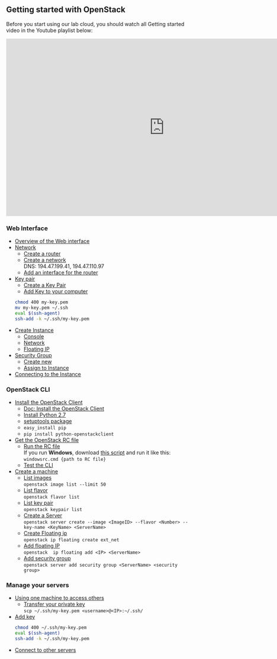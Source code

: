 ## Getting started with OpenStack
Before you start using our lab cloud, you should watch all Getting started video in the Youtube playlist below:
<iframe width="853" height="480" src="https://www.youtube.com/embed/videoseries?list=PLSWJPPj5sKmpd1_CvWzGsB8p6VdGFSEv1" frameborder="0" allowfullscreen></iframe>

### Web Interface
* [Overview of the Web interface](https://www.youtube.com/watch?list=PLSWJPPj5sKmpd1_CvWzGsB8p6VdGFSEv1&v=gTN6iSopAvo)
* [Network](https://www.youtube.com/watch?list=PLSWJPPj5sKmpd1_CvWzGsB8p6VdGFSEv1&v=ELQKjXU4Qh0)
  * [Create a router](https://www.youtube.com/watch?list=PLSWJPPj5sKmpd1_CvWzGsB8p6VdGFSEv1&v=ELQKjXU4Qh0?t=1m15s)
  * [Create a network](https://www.youtube.com/watch?list=PLSWJPPj5sKmpd1_CvWzGsB8p6VdGFSEv1&v=ELQKjXU4Qh0?t=3m) <br />
    DNS: 194.47.199.41, 194.47.110.97
  * [Add an interface for the router](https://www.youtube.com/watch?list=PLSWJPPj5sKmpd1_CvWzGsB8p6VdGFSEv1&v=ELQKjXU4Qh0?t=6m10s)
* [Key pair](https://www.youtube.com/watch?list=PLSWJPPj5sKmpd1_CvWzGsB8p6VdGFSEv1&v=QWmx1K9duHk)
  * [Create a Key Pair](https://www.youtube.com/watch?list=PLSWJPPj5sKmpd1_CvWzGsB8p6VdGFSEv1&v=QWmx1K9duHk?t=32s)
  * [Add Key to your computer](https://www.youtube.com/watch?list=PLSWJPPj5sKmpd1_CvWzGsB8p6VdGFSEv1&v=QWmx1K9duHk?t=59s)
  ```bash
  chmod 400 my-key.pem
  mv my-key.pem ~/.ssh
  eval $(ssh-agent)
  ssh-add -k ~/.ssh/my-key.pem
    ```
* [Create Instance](https://www.youtube.com/watch?list=PLSWJPPj5sKmpd1_CvWzGsB8p6VdGFSEv1&v=gKl_QqffRbQ?t=4s)
  * [Console](https://www.youtube.com/watch?list=PLSWJPPj5sKmpd1_CvWzGsB8p6VdGFSEv1&v=gKl_QqffRbQ?t=3m30s)
  * [Network](https://www.youtube.com/watch?list=PLSWJPPj5sKmpd1_CvWzGsB8p6VdGFSEv1&v=gKl_QqffRbQ?t=14m34s)
  * [Floating IP](https://www.youtube.com/watch?list=PLSWJPPj5sKmpd1_CvWzGsB8p6VdGFSEv1&v=gKl_QqffRbQ?t=6m8s)
* [Security Group](https://www.youtube.com/watch?list=PLSWJPPj5sKmpd1_CvWzGsB8p6VdGFSEv1&v=gKl_QqffRbQ?t=7m14s)
  * [Create new](https://www.youtube.com/watch?list=PLSWJPPj5sKmpd1_CvWzGsB8p6VdGFSEv1&v=gKl_QqffRbQ?t=8m50s)
  * [Assign to Instance](https://www.youtube.com/watch?list=PLSWJPPj5sKmpd1_CvWzGsB8p6VdGFSEv1&v=gKl_QqffRbQ?t=12m45s)
* [Connecting to the Instance](https://www.youtube.com/watch?list=PLSWJPPj5sKmpd1_CvWzGsB8p6VdGFSEv1&v=gKl_QqffRbQ?t=13m5s)

### OpenStack CLI
* [Install the OpenStack Client](https://www.youtube.com/watch?list=PLSWJPPj5sKmpd1_CvWzGsB8p6VdGFSEv1&v=pELgVCeUe4k?t=4s)
  * [Doc: Install the OpenStack Client](http://docs.openstack.org/cli-reference/common/cli_install_openstack_command_line_clients.html)
  * [Install Python 2.7](https://www.python.org/downloads/)
  * [setuptools package](https://pypi.python.org/pypi/setuptools)
  * `easy_install pip`
  * `pip install python-openstackclient`
* [Get the OpenStack RC file](https://www.youtube.com/watch?list=PLSWJPPj5sKmpd1_CvWzGsB8p6VdGFSEv1&v=pELgVCeUe4k?t=2m40s)
  * [Run the RC file](https://www.youtube.com/watch?list=PLSWJPPj5sKmpd1_CvWzGsB8p6VdGFSEv1&v=pELgVCeUe4k?t=4m16s) <br />
    If you run **Windows**, download [this script](http://orion.lnu.se/pub/education/course/1DV031/vt16/part-3/files/windowsrc.cmd.zip) and run it like this: <br />
    `windowsrc.cmd {path to RC file}`
  * [Test the CLI](https://www.youtube.com/watch?list=PLSWJPPj5sKmpd1_CvWzGsB8p6VdGFSEv1&v=pELgVCeUe4k?t=5m46s)
* [Create a machine](https://www.youtube.com/watch?list=PLSWJPPj5sKmpd1_CvWzGsB8p6VdGFSEv1&v=KYyxxzS16QM?t=10s)
  * [List images](https://www.youtube.com/watch?list=PLSWJPPj5sKmpd1_CvWzGsB8p6VdGFSEv1&v=KYyxxzS16QM?t=39s) <br /> `openstack image list --limit 50`
  * [List flavor](https://www.youtube.com/watch?list=PLSWJPPj5sKmpd1_CvWzGsB8p6VdGFSEv1&v=KYyxxzS16QM?t=2m17s)  <br />`openstack flavor list`
  * [List key pair](https://www.youtube.com/watch?list=PLSWJPPj5sKmpd1_CvWzGsB8p6VdGFSEv1&v=KYyxxzS16QM?t=2m51s)  <br /> `openstack keypair list`
  * [Create a Server](https://www.youtube.com/watch?list=PLSWJPPj5sKmpd1_CvWzGsB8p6VdGFSEv1&v=KYyxxzS16QM?t=3m13s)  <br /> `openstack server create --image <ImageID> --flavor <Number> --key-name <KeyName> <ServerName>`
  * [Create Floating ip](https://www.youtube.com/watch?list=PLSWJPPj5sKmpd1_CvWzGsB8p6VdGFSEv1&v=KYyxxzS16QM?t=7m50s)  <br /> `openstack ip floating create ext_net`
  * [Add floating IP](https://www.youtube.com/watch?list=PLSWJPPj5sKmpd1_CvWzGsB8p6VdGFSEv1&v=KYyxxzS16QM?t=9m10s)  <br /> `openstack  ip floating add <IP> <ServerName>`
  * [Add security group](https://www.youtube.com/watch?list=PLSWJPPj5sKmpd1_CvWzGsB8p6VdGFSEv1&v=KYyxxzS16QM?t=10m36s)  <br /> `openstack server add security group <ServerName> <security group>`

### Manage your servers
* [Using one machine to access others](https://www.youtube.com/watch?list=PLSWJPPj5sKmpd1_CvWzGsB8p6VdGFSEv1&v=FOlwmWzSb3Q?t=4s)
  * [Transfer your private key](https://www.youtube.com/watch?list=PLSWJPPj5sKmpd1_CvWzGsB8p6VdGFSEv1&v=FOlwmWzSb3Q?t=1m10s) <br /> `scp ~/.ssh/my-key.pem <username>@<IP>:~/.ssh/`
* [Add key](https://www.youtube.com/watch?list=PLSWJPPj5sKmpd1_CvWzGsB8p6VdGFSEv1&v=FOlwmWzSb3Q?t=2m47s)
  ```bash
  chmod 400 ~/.ssh/my-key.pem
  eval $(ssh-agent)
  ssh-add -k ~/.ssh/my-key.pem
  ```
* [Connect to other servers](https://www.youtube.com/watch?list=PLSWJPPj5sKmpd1_CvWzGsB8p6VdGFSEv1&v=FOlwmWzSb3Q?t=4m20s)
